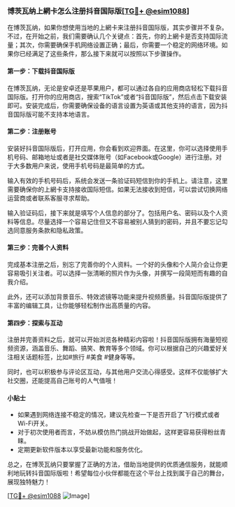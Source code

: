 ### 博茨瓦纳上網卡怎么注册抖音国际版[[TG💪+ @esim1088](https://t.me/s/esim1088)]

在博茨瓦纳，如果你想使用当地的上網卡来注册抖音国际版，其实步骤并不复杂。不过，在开始之前，我们需要确认几个关键点：首先，你的上網卡是否支持国际流量；其次，你需要确保手机网络设置正确；最后，你需要一个稳定的网络环境。如果你已经满足了这些条件，那么接下来就可以按照以下步骤操作。

#### 第一步：下载抖音国际版

在博茨瓦纳，无论是安卓还是苹果用户，都可以通过各自的应用商店轻松下载抖音国际版。打开你的应用商店，搜索“TikTok”或者“抖音国际版”，然后点击下载安装即可。安装完成后，你需要确保设备的语言设置为英语或其他支持的语言，因为抖音国际版可能不支持本地语言。

#### 第二步：注册账号

安装好抖音国际版后，打开应用，你会看到欢迎界面。在这里，你可以选择使用手机号码、邮箱地址或者是社交媒体账号（如Facebook或Google）进行注册。对于大多数用户来说，使用手机号码是最简单的方式。

输入有效的手机号码后，系统会发送一条验证码短信到你的手机上。请注意，这里需要确保你的上網卡支持接收国际短信。如果无法接收到短信，可以尝试切换网络运营商或者联系客服寻求帮助。

输入验证码后，接下来就是填写个人信息的部分了。包括用户名、密码以及个人资料等信息。尽量选择一个容易记住但又不容易被别人猜到的密码，并且不要忘记勾选同意服务条款和隐私政策。

#### 第三步：完善个人资料

完成基本注册之后，别忘了完善你的个人资料。一个好的头像和个人简介会让你更容易吸引关注者。可以选择一张清晰的照片作为头像，并撰写一段简短而有趣的自我介绍。

此外，还可以添加背景音乐、特效滤镜等功能来提升视频质量。抖音国际版提供了丰富的编辑工具，让你能够轻松制作出高质量的内容。

#### 第四步：探索与互动

注册并完善资料之后，就可以开始浏览各种精彩内容啦！抖音国际版拥有海量短视频资源，涵盖音乐、舞蹈、搞笑、教育等多个领域。你可以根据自己的兴趣爱好关注相关话题标签，比如#旅行 #美食 #健身等等。

同时，也可以积极参与评论区互动，与其他用户交流心得感受。这样不仅能够扩大社交圈，还能提高自己账号的人气值哦！

#### 小贴士

- 如果遇到网络连接不稳定的情况，建议先检查一下是否开启了飞行模式或者Wi-Fi开关。
- 对于初次使用者而言，不妨从模仿热门挑战开始做起，这样更容易获得粉丝青睐。
- 定期更新软件版本以享受最新功能和服务优化。

总之，在博茨瓦纳只要掌握了正确的方法，借助当地提供的优质通信服务，就能顺利地玩转抖音国际版啦！希望每位小伙伴都能在这个平台上找到属于自己的舞台，展现独特魅力！

[[TG💪+ @esim1088](https://t.me/s/esim1088) ![Image](https://i.postimg.cc/4NQfJmqS/Snipaste-2025-05-13-00-14-12.png)]